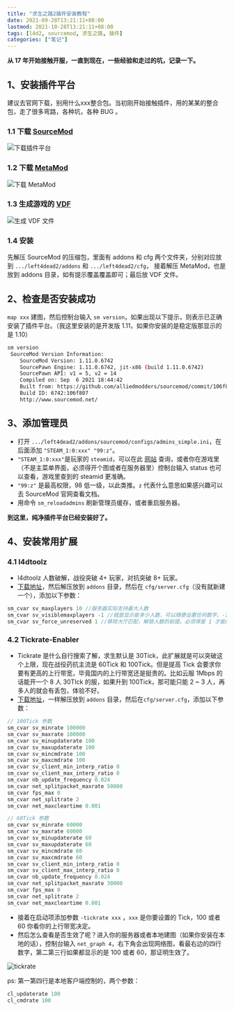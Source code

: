 ```yaml
---
title: "求生之路2插件安装教程"
date: 2021-09-28T13:21:11+08:00
lastmod: 2021-10-28T13:21:11+08:00
tags: [l4d2, sourcemod, 求生之路, 插件]
categories: ["笔记"]
---
```


**从 17 年开始接触开服，一直到现在，一些经验和走过的坑，记录一下。**
## 1、安装插件平台

建议去官网下载，别用什么xxx整合包。当初刚开始接触插件，用的某某的整合包，走了很多弯路，各种坑，各种 BUG 。 

### 1.1 下载 [SourceMod](https://www.sourcemod.net/downloads.php?branch=stable)

![下载插件平台](/images/01.png)

### 1.2 下载 [MetaMod](https://www.metamodsource.net/downloads.php?branch=stable)

![下载 MetaMod](/images/02.png)

### 1.3 生成游戏的 [VDF](https://www.metamodsource.net/vdf)

![生成 VDF 文件](/images/03.png)

### 1.4 安装

先解压 SourceMod 的压缩包，里面有 addons 和 cfg 两个文件夹，分别对应放到 `.../left4dead2/addons` 和 `.../left4dead2/cfg`，
接着解压 MetaMod，也是放到 addons 目录，如有提示覆盖覆盖即可；最后放 VDF 文件。   

## 2、检查是否安装成功

`map xxx` 建图，然后控制台输入 `sm version`，如果出现以下提示，则表示已正确安装了插件平台。（我这里安装的是开发版 1.11，如果你安装的是稳定版那显示的是 1.10）

```bash
sm version
 SourceMod Version Information:
    SourceMod Version: 1.11.0.6742
    SourcePawn Engine: 1.11.0.6742, jit-x86 (build 1.11.0.6742)
    SourcePawn API: v1 = 5, v2 = 14
    Compiled on: Sep  6 2021 18:44:42
    Built from: https://github.com/alliedmodders/sourcemod/commit/106f807
    Build ID: 6742:106f807
    http://www.sourcemod.net/
```

## 3、添加管理员

* 打开 `.../left4dead2/addons/sourcemod/configs/admins_simple.ini`，在后面添加 `"STEAM_1:0:xxx"	"99:z"`。   
* `"STEAM_1:0:xxx"`是玩家的 `steamid`，可以在此 [网站](https://steamid.io) 查询，或者你在游戏里（不是主菜单界面，必须得开个图或者在服务器里）控制台输入 status 也可以查看，游戏里查到的 steamid 更准确。  
* `"99:z"` 是最高权限，98 低一级，以此类推。`z` 代表什么意思如果感兴趣可以去 SourceMod 官网查看文档。  
* 用命令 `sm_reloadadmins` 刷新管理员缓存，或者重启服务器。

**到这里，纯净插件平台已经安装好了。**

## 4、安装常用扩展

### 4.1 l4dtoolz 

* l4dtoolz 人数破解，战役突破 4+ 玩家，对抗突破 8+ 玩家。  
* [下载地址](https://github.com/Accelerator74/l4dtoolz/releases)，然后解压放到 `addons` 目录，然后在 `cfg/server.cfg`（没有就新建一个），添加以下参数：

```c++
sm_cvar sv_maxplayers 10 //服务器实际支持最大人数
sm_cvar sv_visiblemaxplayers -1 //就是显示能多少人数，可以随便设置任何数字。-1 表示跟着 sv_maxplayers 参数。
sm_cvar sv_force_unreserved 1 //移除大厅匹配，解锁人数的前提。必须得是 1 才能解锁 4+ / 8+ 人数上限。
```

### 4.2 Tickrate-Enabler

* Tickrate 是什么自行搜索了解，求生默认是 30Tick，此扩展就是可以突破这个上限，现在战役药抗主流是 60Tick 和 100Tick。但是提高 Tick 会要求你要有更高的上行带宽，毕竟国内的上行带宽还是挺贵的。比如云服 1Mbps 的话能开一个 8 人 30TIck 的服，如果升到 100Tick，那可能只能 2 ~ 3 人，再多人的就会有丢包，体验不好。
* [下载地址](https://github.com/Accelerator74/Tickrate-Enabler/releases)，一样解压放到 `addons` 目录，然后在`cfg/server.cfg`，添加以下参数：

```c++
// 100Tick 参数
sm_cvar sv_minrate 100000
sm_cvar sv_maxrate 100000
sm_cvar sv_minupdaterate 100
sm_cvar sv_maxupdaterate 100
sm_cvar sv_mincmdrate 100
sm_cvar sv_maxcmdrate 100
sm_cvar sv_client_min_interp_ratio 0
sm_cvar sv_client_max_interp_ratio 0
sm_cvar nb_update_frequency 0.024
sm_cvar net_splitpacket_maxrate 50000
sm_cvar fps_max 0 
sm_cvar net_splitrate 2
sm_cvar net_maxcleartime 0.001
```

```c++
// 60Tick 参数
sm_cvar sv_minrate 60000
sm_cvar sv_maxrate 60000
sm_cvar sv_minupdaterate 60
sm_cvar sv_maxupdaterate 60
sm_cvar sv_mincmdrate 60
sm_cvar sv_maxcmdrate 60
sm_cvar sv_client_min_interp_ratio 0
sm_cvar sv_client_max_interp_ratio 0
sm_cvar nb_update_frequency 0.024
sm_cvar net_splitpacket_maxrate 30000
sm_cvar fps_max 0 
sm_cvar net_splitrate 2
sm_cvar net_maxcleartime 0.001
```

* 接着在启动项添加参数 `-tickrate xxx` ，`xxx` 是你要设置的 Tick，100 或者 60 你看你的上行带宽决定。  
* 然后怎么查看是否生效了呢？进入你的服务器或者本地建图（如果你安装在本地的话），控制台输入 `net_graph 4`，右下角会出现网络图，看最右边的四行数字，第二第三行如果都显示的是 100 或者 60，那证明生效了。

![tickrate](/images/04.png)

ps: 第一第四行是本地客户端控制的，两个参数：

```c++
cl_updaterate 100
cl_cmdrate 100
```
